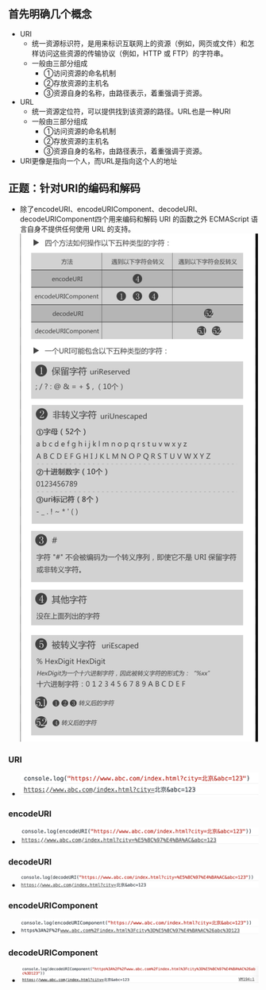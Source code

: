 ## 首先明确几个概念
* URI 
	* 统一资源标识符，是用来标识互联网上的资源（例如，网页或文件）和怎样访问这些资源的传输协议（例如，HTTP 或 FTP）的字符串。
	* 一般由三部分组成
		* ①访问资源的命名机制
		* ②存放资源的主机名
		* ③资源自身的名称，由路径表示，着重强调于资源。
* URL
	* 统一资源定位符，可以提供找到该资源的路径。URL也是一种URI
	* 一般由三部分组成
		* ①访问资源的命名机制
		* ②存放资源的主机名
		* ③资源自身的名称，由路径表示，着重强调于资源。
* URI更像是指向一个人，而URL是指向这个人的地址

## 正题：针对URI的编码和解码
* 除了encodeURI、encodeURIComponent、decodeURI、decodeURIComponent四个用来编码和解码 URI 的函数之外 ECMAScript 语言自身不提供任何使用 URL 的支持。
![URIcode](../images/URIcode.png)

### URI
* ![URI](../images/URI.png)

### encodeURI
* ![encodeURI](../images/encodeURI.png)

### decodeURI
* ![decodeURI](../images/decodeURI.png)

### encodeURIComponent
* ![encodeURIComponent](../images/encodeURIComponent.png)

### decodeURIComponent
* ![decodeURIComponent](../images/decodeURIComponent.png)